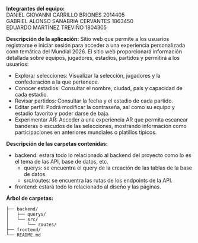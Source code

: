 **Integrantes del equipo:**  
DANIEL GIOVANNI CARRILLO BRIONES 2014405  
GABRIEL ALONSO SANABRIA CERVANTES 1863450  
EDUARDO MARTÍNEZ TREVIÑO 1804305  

**Descripción de la aplicación:**
Sitio web que permite a los usuarios registrarse e iniciar sesión para acceder a una experiencia personalizada conn temática del Mundial 2026. El sitio web proporcionará información detallada sobre equipos, jugadores, estadios, partidos y permitirá a los usuarios: 
- Explorar selecciones: Visualizar la selección, jugadores y la confederación a la que pertenece.
- Conocer estadios: Consultar el nombre, ciudad, país y capacidad de cada estadio.
- Revisar partidos: Consultar la fecha y el estadio de cada partido.
- Editar perfil: Podrá modificar la contraseña, así como su equipo y estadio favorito y poder darse de baja.
- Experimentar AR: Acceder a una experiencia AR que permita escanear banderas o escudos de las selecciones, mostrando información como participaciones en anteriores mundiales o platillos típicos.

**Descripción de las carpetas contenidas:**
- backend: estará todo lo relacionado al backend del proyecto como lo es el tema de las API, base de datos, etc.
  - querys: se encuentra el query de la creación de las tablas de la base de datos.
  - src/routes: se encuentra las rutas de  los endpoints de la API.
- frontend: estará todo lo relacionado al diseño y las páginas.

**Árbol de carpetas:**
```Progra_Web2/
├── backend/
│   ├── querys/
│   └── src/
│       └── routes/
├── frontend/
└── README.md
```
